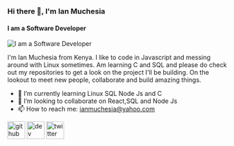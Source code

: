 ### Hi there 👋, I'm Ian Muchesia
#### I am a Software Developer
![I am a Software Developer](https://media.licdn.com/dms/image/D4E16AQHdYyg3gNtbiA/profile-displaybackgroundimage-shrink_350_1400/0/1685605656408?e=1691020800&v=beta&t=FG1Mjam7JdlG1xJnxwzOsmL9YrXfT7p_7xex7tPynKc)

I'm Ian Muchesia from Kenya. I like to code in Javascript and messing around with Linux sometimes. Am learning C and SQL and please do check out my repositories to get a look on the project I'll be building. On the lookout to meet new people, collaborate and build amazing things.



- 🌱 I’m currently learning Linux SQL Node Js and C 
- 👯 I’m looking to collaborate on React,SQL and Node Js 
- 📫 How to reach me: ianmuchesia@yahoo.com 


[<img src='https://cdn.jsdelivr.net/npm/simple-icons@3.0.1/icons/github.svg' alt='github' height='40'>](https://github.com/ianMuchesia)  [<img src='https://cdn.jsdelivr.net/npm/simple-icons@3.0.1/icons/hashnode.svg' alt='dev' height='40'>](msodoki.hashnode.dev)  [<img src='https://cdn.jsdelivr.net/npm/simple-icons@3.0.1/icons/twitter.svg' alt='twitter' height='40'>](https://twitter.com/@IanMuchesia)  

